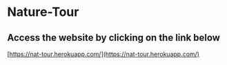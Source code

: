 # Nature-Tour
## Access the website by clicking on the link below
[https://nat-tour.herokuapp.com/](https://nat-tour.herokuapp.com/)

